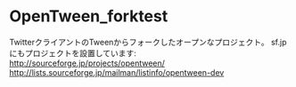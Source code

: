OpenTween_forktest
==================

  TwitterクライアントのTweenからフォークしたオープンなプロジェクト。 sf.jpにもプロジェクトを設置しています: http://sourceforge.jp/projects/opentween/  http://lists.sourceforge.jp/mailman/listinfo/opentween-dev